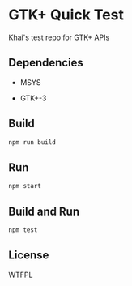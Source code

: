 
# GTK+ Quick Test
Khai's test repo for GTK+ APIs

## Dependencies

 * MSYS

 * GTK+-3

## Build

```bash
npm run build
```

## Run

```bash
npm start
```

## Build and Run

```bash
npm test
```

## License

<a href="http://www.wtfpl.net/"><img
       src="http://www.wtfpl.net/wp-content/uploads/2012/12/wtfpl-badge-4.png"
       width="80" height="15" alt="WTFPL" /></a>
